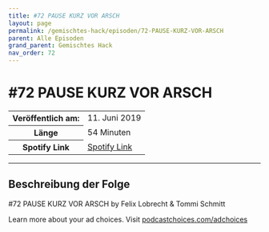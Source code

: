 ```yaml
---
title: #72 PAUSE KURZ VOR ARSCH
layout: page
permalink: /gemischtes-hack/episoden/72-PAUSE-KURZ-VOR-ARSCH
parent: Alle Episoden
grand_parent: Gemischtes Hack
nav_order: 72
---
```


# #72 PAUSE KURZ VOR ARSCH
<table class="resp-table dcf-table dcf-table-responsive dcf-table-bordered dcf-table-striped dcf-w-100%">
                    <tbody>
                        <tr>
                            <th scope="row">Veröffentlich am:</th>
                            <td data-label="Veröffentlich am:">11. Juni 2019</td>
                        </tr>
                        <tr>
                            <th scope="row">Länge </th>
                            <td data-label="Länge ">54 Minuten</td>
                        </tr><tr>
                                <th scope="row">Spotify Link</th>
                                <td data-label="Spotify Link"><a href="https://open.spotify.com/episode/1AT76QM4JXRaGUwjstaKLe">Spotify Link</a></td>
                            </tr></tbody>
                </table>

***

## Beschreibung der Folge

<div>
<p>#72 PAUSE KURZ VOR ARSCH by Felix Lobrecht &amp; Tommi Schmitt</p><p> </p><p>Learn more about your ad choices. Visit <a href="https://podcastchoices.com/adchoices">podcastchoices.com/adchoices</a></p>  
</div>

